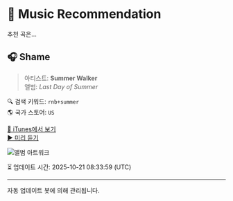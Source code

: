 
# 🎵 Music Recommendation

추천 곡은...

## 🎧 Shame  
> 아티스트: **Summer Walker**  
> 앨범: _Last Day of Summer_  

🔍 검색 키워드: `rnb+summer`  
🌎 국가 스토어: `US`

[🔗 iTunes에서 보기](https://music.apple.com/us/album/shame/1438765128?i=1438765308&uo=4)  
[▶️ 미리 듣기](https://audio-ssl.itunes.apple.com/itunes-assets/AudioPreview221/v4/68/d4/b9/68d4b9cd-0638-dd5f-8fa8-32ad37ae6537/mzaf_4026655818026816128.plus.aac.p.m4a)

![앨범 아트워크](https://is1-ssl.mzstatic.com/image/thumb/Music125/v4/7c/1e/1a/7c1e1a21-013c-f31d-dc2c-c8118439641d/18UMGIM66021.rgb.jpg/100x100bb.jpg)

⏳ 업데이트 시간: 2025-10-21 08:33:59 (UTC)

---
자동 업데이트 봇에 의해 관리됩니다.
